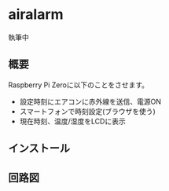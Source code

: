 # airalarm

執筆中

## 概要

Raspberry Pi Zeroに以下のことをさせます。

- 設定時刻にエアコンに赤外線を送信、電源ON
- スマートフォンで時刻設定(ブラウザを使う)
- 現在時刻、温度/湿度をLCDに表示



## インストール

## 回路図
